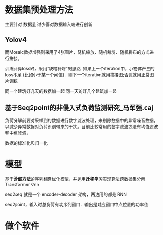 # 数据集预处理方法
主要针对 数据量 过少而对数据输入端进行创新

## Yolov4
而Mosaic数据增强则采用了4张图片，随机缩放、随机裁剪、随机排布的方式进行拼接。

训练计算loss时，采用“缺啥补啥”的思路:
如果上一个iteration中，小物体产生的loss不足 (比如小于某一个闻值)，则下一个iteration就用拼接图;否则就用正常图片训练

同一个建筑好几天的数据加一起
同一天的好几个建筑加一起

## 基于Seq2point的非侵入式负荷监测研究_马军强.caj
负荷分解前要对采样到的数据进行数字滤波处理，来剔除数据中的异常噪音数据，以减少异常数据对负荷识别带来的干扰。目前比较常用的数字滤波方法有均值滤波和中值滤波。

数据的标准化和归一化

# 模型
基于**滑窗方法**的序列翻译优化模型，并运用**迁移学习**实现算法跨数据集分解
Transformer
Gnn


seq2seq 就是一个 encoder-decoder 架构，两边用的都是 RNN

seq2point，输入时总负荷有功序列窗口，输出是对应窗口中点位置的功率值

# 做个软件
